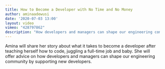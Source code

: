 ```yaml
---
title: How to Become a Developer with No Time and No Money
author: aminaadewusi
date: '2020-07-03 13:00'
layout: video
vimeo: "428797862"
description: "How developers and managers can shape our engineering community by supporting new developers"
---
```


Amina will share her story about what it takes to become a developer after teaching herself how to code, juggling a full-time job and baby. She will offer advice on how developers and managers can shape our engineering community by supporting new developers.
